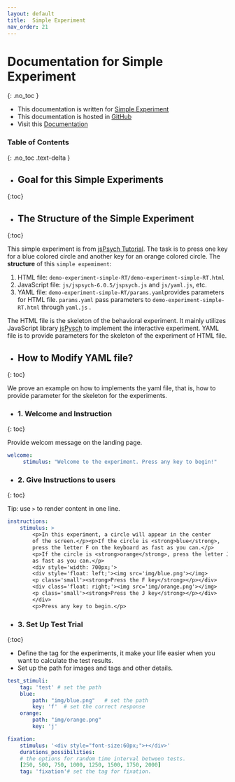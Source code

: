 ```yaml
---
layout: default
title:  Simple Experiment
nav_order: 21
---
```

# Documentation for Simple Experiment
{: .no_toc  }
* This documentation is written for [Simple Experiment](http://www.kathrynschuler.com/experiment-library/demo-experiment-simple-RT/demo-experiment-simple-RT.html)
* This documentation is hosted in [GitHub](https://github.com/kschuler/experiment-library/tree/master/demo-experiment-simple-RA)
* Visit this [Documentation](http://www.kathrynschuler.com/experiment-library/demo-experiment-simple-RA/readme.html)

### Table of Contents
{: .no_toc .text-delta }





*  ## Goal for this Simple Experiments
{:toc}


*  ## The Structure of  the Simple Experiment
{:toc}

This simple experiment is from [jsPsych Tutorial](https://www.jspsych.org/tutorials/rt-task/). The task is to press one key for a blue colored circle and another key for an orange colored circle. The **structure** of this `simple expemiment`:
1. HTML file: `demo-experiment-simple-RT/demo-experiment-simple-RT.html`
2. JavaScript file: `js/jspsych-6.0.5/jspsych.js` and  `js/yaml.js`, etc.
3. YAML file: `demo-experiment-simple-RT/params.yaml`provides parameters for HTML file.  `params.yaml` pass parameters to `demo-experiment-simple-RT.html` through `yaml.js` .

The HTML file is the skeleton of the behavioral experiment. It mainly utilizes JavaScript library  [jsPysch](https://www.jspsych.org/) to implement the interactive experiment. YAML file is to provide parameters for the skeleton of the experiment of HTML file. 

* ## How to Modify YAML file?
{: toc}

We prove an example on how to implements the yaml file, that is, how to provide parameter for the skeleton for the experiments.

- ###  1. Welcome and Instruction 
{: toc}

Provide welcom message on the landing page.
```yaml
welcome:
     stimulus: "Welcome to the experiment. Press any key to begin!"
```
- ###  2. Give Instructions to users 
{: toc}

Tip: use `>` to render content in one line. 
```yaml
instructions:
    stimulus: >
        <p>In this experiment, a circle will appear in the center
        of the screen.</p><p>If the circle is <strong>blue</strong>,
        press the letter F on the keyboard as fast as you can.</p>
        <p>If the circle is <strong>orange</strong>, press the letter J
        as fast as you can.</p>
        <div style='width: 700px;'>
        <div style='float: left;'><img src='img/blue.png'></img>
        <p class='small'><strong>Press the F key</strong></p></div>
        <div class='float: right;'><img src='img/orange.png'></img>
        <p class='small'><strong>Press the J key</strong></p></div>
        </div>
        <p>Press any key to begin.</p>
```
- ###  3. Set Up Test Trial
{:toc}

* Define the tag for the experiments, it make your life easier when you want to calculate the test results.
* Set up the path for images and tags and other details.

```yaml
test_stimuli: 
    tag: 'test' # set the path 
    blue:
        path: "img/blue.png"   # set the path
        key: 'f'  # set the correct response
    orange:
        path: "img/orange.png"
        key: 'j'

fixation:
    stimulus: '<div style="font-size:60px;">+</div>'
    durations_possibilities: 
    # the options for random time interval between tests.
    [250, 500, 750, 1000, 1250, 1500, 1750, 2000]
    tag: 'fixation'# set the tag for fixation.
```
<!--stackedit_data:
eyJoaXN0b3J5IjpbLTEyMDg5MDM1MjQsLTQxNzYyMzk0MCwtNz
gwMzY3Njg0LC02OTU0NzIyMTEsLTc4MDM2NzY4NCwtNDIwNDM1
MjAwLC0yMDA4NDc1ODkwLDE5MzMxNTk4NTYsLTE1NjU2MTA2Mj
IsLTMwOTEyMTMwMSwxMzIwMjg1ODk1LDE2ODE3NzczNjEsMjEw
Mzc3MjE4MSwtMTcyMTM3OTY0NywtNDMwMTMxMTk0LC0xNDQ4ND
U1NzUwLC0xMzAyMjY4Njg5LC0xOTc4MTc3MDk2LDQ0NzAzMjU1
OCwtMjA2OTM1OTAwNF19
-->